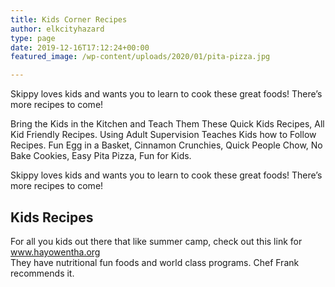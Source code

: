 ```yaml
---
title: Kids Corner Recipes
author: elkcityhazard
type: page
date: 2019-12-16T17:12:24+00:00
featured_image: /wp-content/uploads/2020/01/pita-pizza.jpg

---
```

Skippy loves kids and wants you to learn to cook these great foods! There&#8217;s more recipes to come!

Bring the Kids in the Kitchen and Teach Them These Quick Kids Recipes, All Kid Friendly Recipes. Using Adult Supervision Teaches Kids how to Follow Recipes. Fun Egg in a Basket, Cinnamon Crunchies, Quick People Chow, No Bake Cookies, Easy Pita Pizza, Fun for Kids.

Skippy loves kids and wants you to learn to cook these great foods! There&#8217;s more recipes to come!

## Kids Recipes

For all you kids out there that like summer camp, check out this link for <a href="http://www.hayowentha.org" rel="noopener noreferrer" target="_blank">www.hayowentha.org</a>  
They have nutritional fun foods and world class programs. Chef Frank recommends it.


